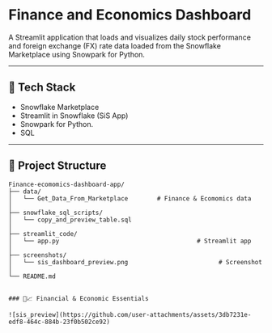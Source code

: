 # 
 



# Finance and Economics Dashboard


A Streamlit application that loads and visualizes daily stock performance and foreign exchange (FX) rate data loaded from the Snowflake Marketplace using Snowpark for Python.

---

## 🧰 Tech Stack
- Snowflake Marketplace
- Streamlit in Snowflake (SiS App)
- Snowpark for Python.
- SQL

---

## 📁 Project Structure

```
Finance-ecomomics-dashboard-app/
├── data/
│   └── Get_Data_From_Marketplace        # Finance & Ecomomics data 
│
├── snowflake_sql_scripts/
│   └── copy_and_preview_table.sql
│
├── streamlit_code/
│   └── app.py                                      # Streamlit app
│
├── screenshots/
│   └── sis_dashboard_preview.png                         # Screenshot 
│
└── README.md
```



```

### 💸📈 Financial & Economic Essentials

![sis_preview](https://github.com/user-attachments/assets/3db7231e-edf8-464c-884b-23f0b502ce92)


```
